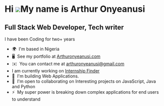 Hi ![](https://user-images.githubusercontent.com/18350557/176309783-0785949b-9127-417c-8b55-ab5a4333674e.gif)My name is Arthur Onyeanusi
========================================================================================================================================

Full Stack Web Developer, Tech writer
---------------------------------------

I have been Coding for two+ years

*   🌍  I'm based in Nigeria
*   🖥️  See my portfolio at [Arthuronyeanusi.com](http://arthur-onyeanusi.vercel.app)
*   ✉️  You can contact me at [arthuronyeanusi@gmail.com](mailto:arthuronyeanusi@gmail.com)
*   I am currently working on [Internship Finder](https://internship-finder-omega.vercel.app/)
*   🧠  I'm building Web Applications.
*   🤝  I'm open to collaborating on Interesting projects on JavaScript, Java and Python
*   ⚡  My super power is breaking down complex applications for end users to understand
